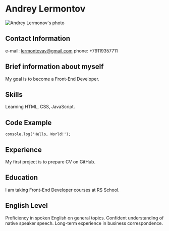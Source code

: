 # Andrey Lermontov

![Andrey Lermonov's photo](https://lermontovav.github.io/rsschool-cv/IMG_0369_1.JPG "Andrey Lermontov")

## Contact Information
e-mail: lermontovav@gmail.com
phone: +79119357711

## Brief information about myself
My goal is to become a Front-End Developer.

## Skills
Learning HTML, CSS, JavaScript.

## Code Example
`console.log('Hello, World!');`

## Experience
My first project is to prepare CV on GitHub.

## Education
I am taking Front-End Developer courses at RS School.

## English Level
Proficiency in spoken English on general topics.
Confident understanding of native speaker speech.
Long-term experience in business correspondence.